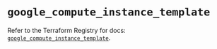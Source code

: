 # `google_compute_instance_template`

Refer to the Terraform Registry for docs: [`google_compute_instance_template`](https://registry.terraform.io/providers/hashicorp/google/6.49.2/docs/resources/compute_instance_template).
